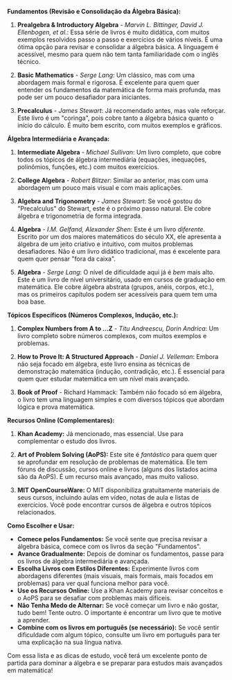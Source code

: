 **Fundamentos (Revisão e Consolidação da Álgebra Básica):**

1.  **Prealgebra & Introductory Algebra** - _Marvin L. Bittinger, David J. Ellenbogen, et al._: Essa série de livros é muito didática, com muitos exemplos resolvidos passo a passo e exercícios de vários níveis. É uma ótima opção para revisar e consolidar a álgebra básica. A linguagem é acessível, mesmo para quem não tem tanta familiaridade com o inglês técnico.

2.  **Basic Mathematics** - _Serge Lang_: Um clássico, mas com uma abordagem mais formal e rigorosa. É excelente para quem quer entender os fundamentos da matemática de forma mais profunda, mas pode ser um pouco desafiador para iniciantes.

3.  **Precalculus** - _James Stewart_: Já recomendado antes, mas vale reforçar. Este livro é um "coringa", pois cobre tanto a álgebra básica quanto o início do cálculo. É muito bem escrito, com muitos exemplos e gráficos.

**Álgebra Intermediária e Avançada:**

1.  **Intermediate Algebra** - _Michael Sullivan_: Um livro completo, que cobre todos os tópicos de álgebra intermediária (equações, inequações, polinômios, funções, etc.) com muitos exercícios.

2.  **College Algebra** - _Robert Blitzer_: Similar ao anterior, mas com uma abordagem um pouco mais visual e com mais aplicações.

3.  **Algebra and Trigonometry** - _James Stewart_: Se você gostou do "Precalculus" do Stewart, este é o próximo passo natural. Ele cobre álgebra e trigonometria de forma integrada.

4.  **Algebra** - _I.M. Gelfand, Alexander Shen_: Este é um livro _diferente_. Escrito por um dos maiores matemáticos do século XX, ele apresenta a álgebra de um jeito criativo e intuitivo, com muitos problemas desafiadores. Não é um livro didático tradicional, mas é excelente para quem quer pensar "fora da caixa".

5.  **Algebra** - _Serge Lang_: O nível de dificuldade aqui já é _bem_ mais alto. Este é um livro de nível universitário, usado em cursos de graduação em matemática. Ele cobre álgebra abstrata (grupos, anéis, corpos, etc.), mas os primeiros capítulos podem ser acessíveis para quem tem uma boa base.

**Tópicos Específicos (Números Complexos, Indução, etc.):**

1.  **Complex Numbers from A to ...Z** - _Titu Andreescu, Dorin Andrica_: Um livro completo sobre números complexos, com muitos exemplos e problemas.

2.  **How to Prove It: A Structured Approach** - _Daniel J. Velleman_: Embora não seja focado em álgebra, este livro ensina as técnicas de demonstração matemática (indução, contradição, etc.). É essencial para quem quer estudar matemática em um nível mais avançado.

3.  **Book of Proof** - Richard Hammack: Também não focado só em álgebra, o livro tem uma linguagem simples e com diversos tópicos que abordam lógica e prova matemática.

**Recursos Online (Complementares):**

1.  **Khan Academy:** Já mencionado, mas essencial. Use para complementar o estudo dos livros.

2.  **Art of Problem Solving (AoPS):** Este site é _fantástico_ para quem quer se aprofundar em resolução de problemas de matemática. Ele tem fóruns de discussão, cursos online e livros (alguns dos listados acima são da AoPS). É um recurso mais avançado, mas muito valioso.
3.  **MIT OpenCourseWare:** O MIT disponibiliza gratuitamente materiais de seus cursos, incluindo aulas em vídeo, notas de aula e listas de exercícios. Você pode encontrar cursos de álgebra e outros tópicos relacionados.

**Como Escolher e Usar:**

- **Comece pelos Fundamentos:** Se você sente que precisa revisar a álgebra básica, comece com os livros da seção "Fundamentos".
- **Avance Gradualmente:** Depois de dominar os fundamentos, passe para os livros de álgebra intermediária e avançada.
- **Escolha Livros com Estilos Diferentes:** Experimente livros com abordagens diferentes (mais visuais, mais formais, mais focados em problemas) para ver qual funciona melhor para você.
- **Use os Recursos Online:** Use a Khan Academy para revisar conceitos e o AoPS para se desafiar com problemas mais difíceis.
- **Não Tenha Medo de Alternar:** Se você começar um livro e não gostar, tudo bem! Tente outro. O importante é encontrar um livro que te motive a aprender.
- **Combine com os livros em português (se necessário):** Se você sentir dificuldade com algum tópico, consulte um livro em português para ter uma explicação na sua língua nativa.

Com essa lista e as dicas de estudo, você terá um excelente ponto de partida para dominar a álgebra e se preparar para estudos mais avançados em matemática!
